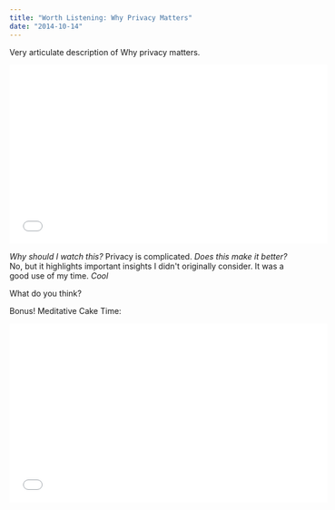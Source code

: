 ```yaml
---
title: "Worth Listening: Why Privacy Matters"
date: "2014-10-14"
---
```


Very articulate description of Why privacy matters.

<iframe width="560" height="315" src="//www.youtube.com/embed/pcSlowAhvUk" frameborder="0" allowfullscreen></iframe>

_Why should I watch this?_ Privacy is complicated. _Does this make it better?_ No, but it highlights important insights I didn't originally consider. It was a good use of my time. _Cool_

What do you think?

Bonus! Meditative Cake Time: 

<iframe width="560" height="315" src="//www.youtube.com/embed/vXHg-1-WIDQ" frameborder="0" allowfullscreen></iframe>

